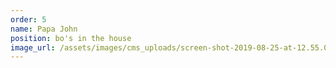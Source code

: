 ```yaml
---
order: 5
name: Papa John
position: bo's in the house
image_url: /assets/images/cms_uploads/screen-shot-2019-08-25-at-12.55.07-am.png
---
```


